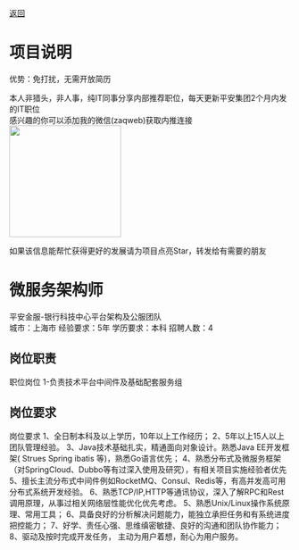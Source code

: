[返回](../)

# 项目说明

优势：免打扰，无需开放简历

本人非猎头，非人事，纯IT同事分享内部推荐职位，每天更新平安集团2个月内发的IT职位  
感兴趣的你可以添加我的微信(zaqweb)获取内推连接  
<img src="https://github.com/zaqweb/PA-IT-JOBS/blob/master/WechatICode.jpeg"  height="200" width="200">

如果该信息能帮忙获得更好的发展请为项目点亮Star，转发给有需要的朋友

# 微服务架构师
平安金服-银行科技中心平台架构及公服团队  
城市：上海市 经验要求：5年 学历要求：本科  招聘人数：4

## 岗位职责
职位岗位
1-负责技术平台中间件及基础配套服务组

## 岗位要求
岗位要求
1、全日制本科及以上学历，10年以上工作经历；
2、5年以上15人以上团队管理经验。
3、Java技术基础扎实，精通面向对象设计。熟悉Java EE开发框架( Strues Spring ibatis 等)，熟悉Go语言优先；
4、熟悉分布式及微服务框架（对SpringCloud、Dubbo等有过深入使用及研究），有相关项目实施经验者优先
5、擅长主流分布式中间件例如RocketMQ、Consul、Redis等，有高并发高可用分布式系统开发经验。
6、熟悉TCP/IP,HTTP等通讯协议，深入了解RPC和Rest调用原理，从事过相关网络层性能优化优先考虑。
5、熟悉Unix/Linux操作系统原理、常用工具；
6、具备良好的分析解决问题能力，能独立承担任务和有系统进度把控能力；
7、好学、责任心强、思维缜密敏捷、良好的沟通和团队协作能力；
8、驱动及按时完成开发任务， 主动为用户着想，耐心为用户服务。




